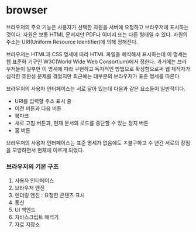 # browser

브라우저의 주요 기능은 사용자가 선택한 자원을 서버에 요청하고 브라우저에 표시하는 것이다. 자원은 보통 HTML 문서지만 PDF나 이미지 또는 다른 형태일 수 있다. 자원의 주소는 URI(Uniform Resource Identifier)에 의해 정해진다.

브라우저는 HTML과 CSS 명세에 따라 HTML 파일을 해석해서 표시하는데 이 명세는 웹 표준화 기구인 W3C(World Wide Web Consortium)에서 정한다. 과거에는 브라우저들이 일부만 이 명세에 따라 구현하고 독자적인 방법으로 확장함으로써 웹 제작자가 심각한 호환성 문제를 겪었지만 최근에는 대부분의 브라우저가 표준 명세를 따른다.

브라우저의 사용자 인터페이스는 서로 닮아 있는데 다음과 같은 요소들이 일반적이다.
- URI를 입력할 주소 표시 줄
- 이전 버튼과 다음 버튼
- 북마크
- 새로 고침 버튼과, 현재 문서의 로드를 중단할 수 있는 정지 버튼
- 홈 버튼

브라우저의 사용자 인터페이스는 표준 명세가 없음에도 ㅈ불구하고 수 년간 서로의 장점을 모방하면서 현재에 이르게 되었다.


### 브라우저의 기본 구조

1. 사용자 인터페이스
2. 브라우저 엔진
3. 렌더링 엔진 : 요청한 콘텐츠 표시
4. 통신
5. UI 백엔드
6. 자바스크립트 해석기
7. 자료 저장소
